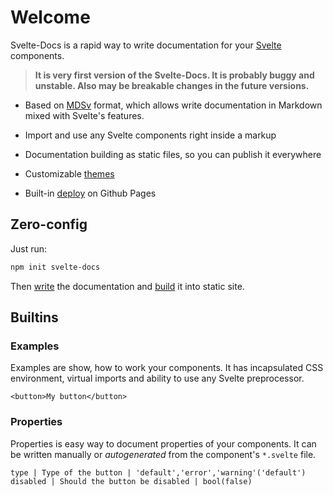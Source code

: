 # Welcome

Svelte-Docs is a rapid way to write documentation for your [Svelte](https://svelte.dev) components.

> **<div>It is very first version of the Svelte-Docs. It is probably buggy and unstable. Also may be breakable changes in the future versions.</div>**

* Based on [MDSv](writing/mdsv) format, which allows write documentation in Markdown mixed with Svelte's features.

* Import and use any Svelte components right inside a markup

* Documentation building as static files, so you can publish it everywhere

* Customizable [themes](theming)

* Built-in [deploy](publishing/ghpages) on Github Pages

## Zero-config

Just run:

```bash
npm init svelte-docs
```

Then [write](writing/mdsv) the documentation and [build](start) it into static site.




## Builtins

### Examples

Examples are show, how to work your components. It has incapsulated CSS environment, virtual imports and ability to use any Svelte preprocessor.

```example
<button>My button</button>
```

### Properties

Properties is easy way to document properties of your components. It can be written manually or *autogenerated*  from the component's `*.svelte` file.

```properties
type | Type of the button | 'default','error','warning'('default')
disabled | Should the button be disabled | bool(false)
```

<style>
    div{
        color: var(--primary);
    }
</style>